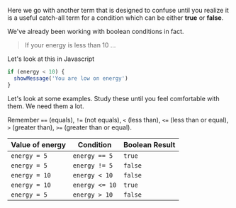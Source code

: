 Here we go with another term that is designed to confuse until you realize it is a useful catch-all term for a condition which can be either **true** or **false**.

We've already been working with boolean conditions in fact. 

> If your energy is less than 10 ...

Let's look at this in Javascript

```javascript
if (energy < 10) {
  showMessage('You are low on energy')
}
```

Let's look at some examples. Study these until you feel comfortable with them. We need them a lot. 

Remember `==` (equals), `!=` (not equals), `<` (less than), `<=` (less than or equal), `>` (greater than), `>=` (greater than or equal).

| Value of energy | Condition | Boolean Result |
|-|-|-|
| `energy = 5` | `energy == 5` | `true` | 
| `energy = 5` | `energy != 5` | `false` | 
| `energy = 10` | `energy < 10` | `false` | 
| `energy = 10` | `energy <= 10` | `true` | 
| `energy = 5` | `energy > 10` | `false` | 
